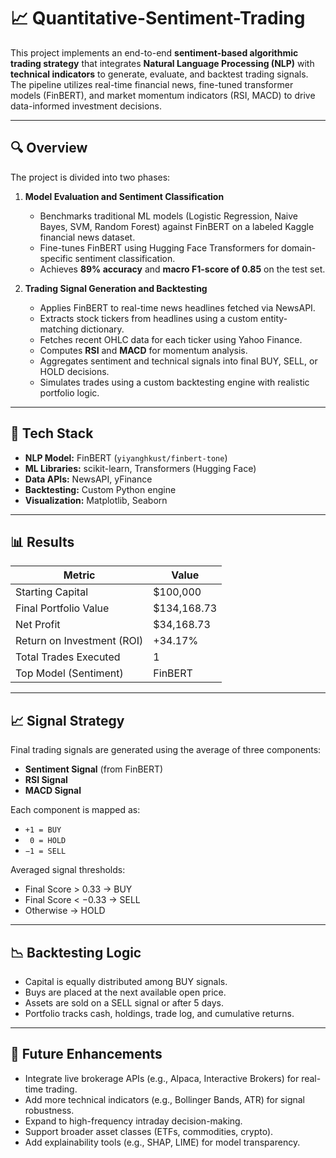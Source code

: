 # 📈 Quantitative-Sentiment-Trading

This project implements an end-to-end **sentiment-based algorithmic trading strategy** that integrates **Natural Language Processing (NLP)** with **technical indicators** to generate, evaluate, and backtest trading signals. The pipeline utilizes real-time financial news, fine-tuned transformer models (FinBERT), and market momentum indicators (RSI, MACD) to drive data-informed investment decisions.

---

## 🔍 Overview

The project is divided into two phases:

1. **Model Evaluation and Sentiment Classification**
   - Benchmarks traditional ML models (Logistic Regression, Naive Bayes, SVM, Random Forest) against FinBERT on a labeled Kaggle financial news dataset.
   - Fine-tunes FinBERT using Hugging Face Transformers for domain-specific sentiment classification.
   - Achieves **89% accuracy** and **macro F1-score of 0.85** on the test set.

2. **Trading Signal Generation and Backtesting**
   - Applies FinBERT to real-time news headlines fetched via NewsAPI.
   - Extracts stock tickers from headlines using a custom entity-matching dictionary.
   - Fetches recent OHLC data for each ticker using Yahoo Finance.
   - Computes **RSI** and **MACD** for momentum analysis.
   - Aggregates sentiment and technical signals into final BUY, SELL, or HOLD decisions.
   - Simulates trades using a custom backtesting engine with realistic portfolio logic.

---

## 🧠 Tech Stack

- **NLP Model:** FinBERT (`yiyanghkust/finbert-tone`)
- **ML Libraries:** scikit-learn, Transformers (Hugging Face)
- **Data APIs:** NewsAPI, yFinance
- **Backtesting:** Custom Python engine
- **Visualization:** Matplotlib, Seaborn

---

## 📊 Results

| Metric                      | Value              |
|----------------------------|--------------------|
| Starting Capital           | $100,000           |
| Final Portfolio Value      | $134,168.73        |
| Net Profit                 | $34,168.73         |
| Return on Investment (ROI)| +34.17%            |
| Total Trades Executed      | 1                  |
| Top Model (Sentiment)      | FinBERT            |

---

## 📈 Signal Strategy

Final trading signals are generated using the average of three components:

- **Sentiment Signal** (from FinBERT)
- **RSI Signal**
- **MACD Signal**

Each component is mapped as:
- `+1 = BUY`
- ` 0 = HOLD`
- `−1 = SELL`

Averaged signal thresholds:
- Final Score > 0.33 → BUY  
- Final Score < −0.33 → SELL  
- Otherwise → HOLD

---

## 📉 Backtesting Logic

- Capital is equally distributed among BUY signals.
- Buys are placed at the next available open price.
- Assets are sold on a SELL signal or after 5 days.
- Portfolio tracks cash, holdings, trade log, and cumulative returns.

---

## 🚀 Future Enhancements

- Integrate live brokerage APIs (e.g., Alpaca, Interactive Brokers) for real-time trading.
- Add more technical indicators (e.g., Bollinger Bands, ATR) for signal robustness.
- Expand to high-frequency intraday decision-making.
- Support broader asset classes (ETFs, commodities, crypto).
- Add explainability tools (e.g., SHAP, LIME) for model transparency.
